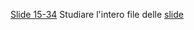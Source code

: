 [Slide 15-34](/Scienze/Biochimica/4.%20Acidi%20nucleici/Slide/2.%20DNA%20duplicazione%20trascrizione.pptx)
Studiare l'intero file delle [slide](/Scienze/Biochimica/4.%20Acidi%20nucleici/Slide/3.%20sintesi_proteica.ppt)
